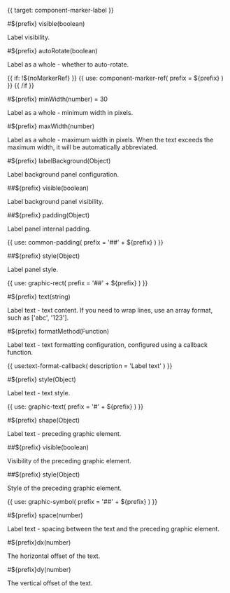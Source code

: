 {{ target: component-marker-label }}

#${prefix} visible(boolean)

Label visibility.

#${prefix} autoRotate(boolean)

Label as a whole - whether to auto-rotate.

{{ if: !${noMarkerRef} }}
{{ use: component-marker-ref(
  prefix = ${prefix}
) }}
{{ /if }}

#${prefix} minWidth(number) = 30

Label as a whole - minimum width in pixels.

#${prefix} maxWidth(number)

Label as a whole - maximum width in pixels. When the text exceeds the maximum width, it will be automatically abbreviated.

#${prefix} labelBackground(Object)

Label background panel configuration.

##${prefix} visible(boolean)

Label background panel visibility.

##${prefix} padding(Object)

Label panel internal padding.

{{ use: common-padding(
  prefix = '##' + ${prefix}
) }}

##${prefix} style(Object)

Label panel style.

{{ use: graphic-rect(
  prefix = '##' + ${prefix}
) }}

#${prefix} text(string)

Label text - text content. If you need to wrap lines, use an array format, such as ['abc', '123'].

#${prefix} formatMethod(Function)

Label text - text formatting configuration, configured using a callback function.

{{ use:text-format-callback(
  description = 'Label text'
) }}

#${prefix} style(Object)

Label text - text style.

{{ use: graphic-text(
  prefix = '#' + ${prefix}
) }}

#${prefix} shape(Object)

Label text - preceding graphic element.

##${prefix} visible(boolean)

Visibility of the preceding graphic element.

##${prefix} style(Object)

Style of the preceding graphic element.

{{ use: graphic-symbol(
  prefix = '##' + ${prefix}
) }}

#${prefix} space(number)

Label text - spacing between the text and the preceding graphic element.

#${prefix}dx(number)

The horizontal offset of the text.

#${prefix}dy(number)

The vertical offset of the text.
